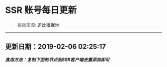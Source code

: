# SSR 账号每日更新 
> 数据来源: [逗比根据地](https://doub.io/sszhfx/) 
----------------------------------------------
## 更新日期：2019-02-06 02:25:17 
***食用方法：复制下面的节点到SSR客户端去重添加即可***

 